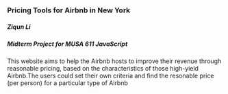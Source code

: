 ### Pricing Tools for Airbnb in New York

##### Ziqun Li  
##### Midterm Project for MUSA 611 JavaScript

This website aims to help the Airbnb hosts to improve their revenue through reasonable pricing, based on the characteristics of those high-yield Airbnb.The users could set their own criteria and find the resonable price (per person) for a particular type of Airbnb
